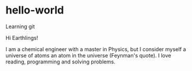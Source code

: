# hello-world
Learning git

Hi Earthlings!

I am a chemical engineer with a master in Physics, but I consider myself a universe of atoms an atom in the universe (Feynman's quote). I love reading, programming and solving problems.
